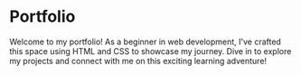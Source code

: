 # Portfolio
Welcome to my portfolio! As a beginner in web development, I've crafted this space using HTML and CSS to showcase my journey. Dive in to explore my projects and connect with me on this exciting learning adventure!

